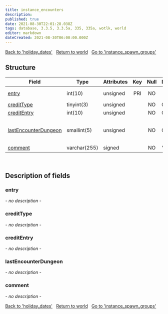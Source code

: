 ```yaml
---
title: instance_encounters
description: 
published: true
date: 2021-08-30T22:01:28.038Z
tags: database, 3.3.5, 3.3.5a, 335, 335a, wotlk, world
editor: markdown
dateCreated: 2021-08-30T06:00:00.000Z
---
```


<a href="https://trinitycore.info/en/database/335/world/holiday_dates" class="mt-5 v-btn v-btn--depressed v-btn--flat v-btn--outlined theme--light v-size--default darkblue--text text--lighten-3"><span class="v-btn__content"><i aria-hidden="true" class="v-icon notranslate v-icon--left mdi mdi-arrow-left theme--light"></i><span>Back to 'holiday_dates'</span></span></a>&nbsp;&nbsp;&nbsp;<a href="https://trinitycore.info/en/database/335/world/home" class="mt-5 v-btn v-btn--depressed v-btn--flat v-btn--outlined theme--light v-size--default darkblue--text text--lighten-3"><span class="v-btn__content"><i aria-hidden="true" class="v-icon notranslate v-icon--left mdi mdi-home-outline theme--light"></i><span>Return to world</span></span></a>&nbsp;&nbsp;&nbsp;<a href="https://trinitycore.info/en/database/335/world/instance_spawn_groups" class="mt-5 v-btn v-btn--depressed v-btn--flat v-btn--outlined theme--light v-size--default darkblue--text text--lighten-3"><span class="v-btn__content"><span>Go to 'instance_spawn_groups'</span><i aria-hidden="true" class="v-icon notranslate v-icon--right mdi mdi-arrow-right theme--light"></i></span></a>

## Structure

| Field | Type | Attributes | Key | Null | Default | Extra | Comment |
| --- | --- | --- | :---: | :---: | --- | --- | --- |
| [entry](#entry) | int(10) | unsigned | PRI | NO |  |  | Unique entry from DungeonEncounter.dbc |
| [creditType](#credittype) | tinyint(3) | unsigned |  | NO | 0 |  |  |
| [creditEntry](#creditentry) | int(10) | unsigned |  | NO | 0 |  |  |
| [lastEncounterDungeon](#lastencounterdungeon) | smallint(5) | unsigned |  | NO | 0 |  | If not 0, LfgDungeon.dbc entry for the instance it is last encounter in |
| [comment](#comment) | varchar(255) | signed |  | NO | '' |  |  |
&nbsp;
## Description of fields

### entry
*- no description -*
&nbsp;

### creditType
*- no description -*
&nbsp;

### creditEntry
*- no description -*
&nbsp;

### lastEncounterDungeon
*- no description -*
&nbsp;

### comment
*- no description -*
&nbsp;

<a href="https://trinitycore.info/en/database/335/world/holiday_dates" class="mt-5 v-btn v-btn--depressed v-btn--flat v-btn--outlined theme--light v-size--default darkblue--text text--lighten-3"><span class="v-btn__content"><i aria-hidden="true" class="v-icon notranslate v-icon--left mdi mdi-arrow-left theme--light"></i><span>Back to 'holiday_dates'</span></span></a>&nbsp;&nbsp;&nbsp;<a href="https://trinitycore.info/en/database/335/world/home" class="mt-5 v-btn v-btn--depressed v-btn--flat v-btn--outlined theme--light v-size--default darkblue--text text--lighten-3"><span class="v-btn__content"><i aria-hidden="true" class="v-icon notranslate v-icon--left mdi mdi-home-outline theme--light"></i><span>Return to world</span></span></a>&nbsp;&nbsp;&nbsp;<a href="https://trinitycore.info/en/database/335/world/instance_spawn_groups" class="mt-5 v-btn v-btn--depressed v-btn--flat v-btn--outlined theme--light v-size--default darkblue--text text--lighten-3"><span class="v-btn__content"><span>Go to 'instance_spawn_groups'</span><i aria-hidden="true" class="v-icon notranslate v-icon--right mdi mdi-arrow-right theme--light"></i></span></a>

